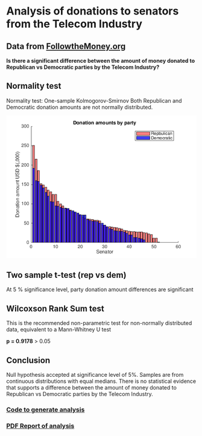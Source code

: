 # Analysis of donations to senators from the Telecom Industry
## Data from [FollowtheMoney.org](https://www.followthemoney.org/show-me?f-fc=1&c-exi=1&c-r-ot=U#%5B%7B1%7Cgro=c-t-id,d-cci)

**Is there a significant difference between the amount of money donated to Republican vs Democratic parties by the Telecom Industry?**

## Normality test
Normality test: One-sample Kolmogorov-Smirnov
Both Republican and Democratic donation amounts are not normally distributed.

![senatordonations_01.PNG](https://github.com/ahl54/telecom-senator-donations/blob/master/senatordonations_01.png)
## Two sample t-test (rep vs dem)
At 5 % significance level, party donation amount differences are significant
 
## Wilcoxson Rank Sum test
This is the recommended non-parametric test for non-normally distributed data, equivalent to a Mann-Whitney U test

**p = 0.9178** > 0.05 

## Conclusion
Null hypothesis accepted at significance level of 5%. Samples are from continuous distributions with equal medians.
There is no statistical evidence that supports a difference between the amount of money donated to Republican vs Democratic parties by the Telecom Industry.

### [Code to generate analysis](https://github.com/ahl54/telecom-senator-donations/blob/master/senatordonations.m)
### [PDF Report of analysis](https://github.com/ahl54/telecom-senator-donations/blob/master/senatordonations.pdf)

